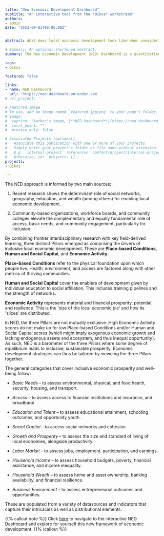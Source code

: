 ```yaml
---
title: "New Economic Development Dashboard"
subtitle: "An interactive tool from the *Oikos* workstream"
authors:
- admin
date: "2023-09-01T00:00:00Z"


abstract: What does local economic development look like when considering household needs and the ecosystem around them rather than traditional metrics? Enter the New Economic Development (NED) Dashboard, an interdisciplinary quantitative assessement tool for researchers and local policymakers to explore economic development status geographically along dimensions that better represent the channels for equitable, durable development. The NED framework learns from frontier economic research and combines qualitative findings from agencies involved in local development to represent the characteristics of inclusive economies as well as the needs of communities to successfully tap into prosperity. By compiling and representing key tenents into a barometer, the NED Dashboard quantitatively measures the ecosystem that enables inclusive, sustainable, and resilient prosperity.

# Summary. An optional shortened abstract.
summary: The New Economic Development (NED) Dashboard is a quantitative assessement tool for researchers and local policymakers to explore economic development status geographically along dimensions that better represent inclusive prosperity and its enabling ecosystem.

tags:
- Oikos

featured: false

links:
- name: NED Dashboard
  url: 'https://ned-dashboard.onrender.com'
# url_project: ''

# Featured image
# To use, add an image named `featured.jpg/png` to your page's folder. 
# image:
#  caption: 'Author's image, [**NED Dashboard**](https://ned-dashboard.onrender.com)'
#  focal_point: ""
#  preview_only: false

# Associated Projects (optional).
#   Associate this publication with one or more of your projects.
#   Simply enter your project's folder or file name without extension.
#   E.g. `internal-project` references `content/project/internal-project/index.md`.
#   Otherwise, set `projects: []`.
projects: 
- Oikos

---
```

The NED approach is informed by two main sources:

1. Recent research shows the determinant role of social networks, geography, education, and wealth (among others) for enabling local economic development.

2. Community-based organizations, workforce boards, and community colleges elevate the complementary and equally fundamental role of access, basic needs, and community engagement, particularly for inclusion.

By combining frontier interdisciplinary research with key field-derived learning, three distinct Pillars emerged as comprising the drivers of inclusive local economic development. These are **Place-based Conditions**, **Human and Social Capital**, and **Economic Activity**.

**Place-based Conditions** refer to the physical foundation upon which people live. Health, environment, and access are factored along with other metrics of thriving communities.

**Human and Social Capital** cover the enablers of development given by individual education to social affiliation. This includes training pipelines and the strength of networks.

**Economic Activity** represents material and financial prosperity, potential, and resilience. This is the 'size of the local economic pie' and how its 'slices' are distributed.

In NED, the three Pillars are not mutually exclusive. High Economic Activity scores do not make up for low Place-based Conditions and/or Human and Social Capital scores (which might imply exogenous economic growth and lacking endogenous assets and ecosystem, and thus inequal opportunity). As such, NED is a barometer of the three Pillars where some degree of equilibrium leads to inclusive, sustainable prosperity. Economic development strategies can thus be tailored by vieweing the three Pillars together.

The general categories that cover inclusive economic prosperity and well-being follow: 

* *Basic Needs* – to assess environmental, physical, and food health, security, housing, and transport.

* *Access* – to assess access to financial institutions and insurance, and broadband.

* *Education and Talent* – to assess educational attainment, schooling outcomes, and opportunity youth.

* *Social Capital* – to access social networks and cohesion.

* *Growth and Prosperity* – to assess the size and standard of living of local economies, alongside productivity.

* *Labor Market* – to assess jobs, employment, participation, and earnings.

* *Household Income* – to assess household budgets, poverty, financial assistance, and income inequality.

* *Household Wealth* – to assess home and asset ownership, banking availability, and financial resilience.

* *Business Environment* – to assess entrepreneurial outcomes and opportunities.

These are populated from a variety of datasources and indicators that capture their intricacies as well as distributional elements.

{{% callout note %}}
Click [here](https://ned-dashboard.onrender.com) to navigate to the interactive NED Dashboard and explore for yourself this new framework of economic development.
{{% /callout %}}
